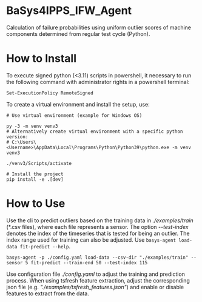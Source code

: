 # BaSys4IPPS_IFW_Agent
Calculation of failure probabilities using uniform outlier scores of machine components determined from regular test cycle (Python).

# How to Install
To execute signed python (<3.11) scripts in powershell, it necessary to run the following command with administrator rights in a powershell terminal:
````pwsh
Set-ExecutionPolicy RemoteSigned
````
To create a virtual environment and install the setup, use:
````pwsh
# Use virtual environment (example for Windows OS)

py -3 -m venv venv3
# Alternatively create virtual environment with a specific python version:
# C:\Users\<Username>\AppData\Local\Programs\Python\Python39\python.exe -m venv venv3

./venv3/Scripts/activate

# Install the project
pip install -e .[dev]
````

# How to Use
Use the cli to predict outliers based on the training data in *./examples/train* (*.csv files), where each file
represents a sensor. The option *--test-index* denotes the index of the timeseries that is tested for being an outlier.
The index range used for training can also be adjusted. 
Use ``` basys-agent load-data fit-predict --help ```.

````console
basys-agent -p ./config.yaml load-data --csv-dir "./examples/train" --sensor 5 fit-predict --train-end 50 --test-index 115
````

Use configuration file *./config.yaml* to adjust the training and prediction process. When using tsfresh feature extraction,
adjust the corresponding json file (e.g. *"./examples/tsfresh_features.json"*) and enable or disable features to extract from the data.
